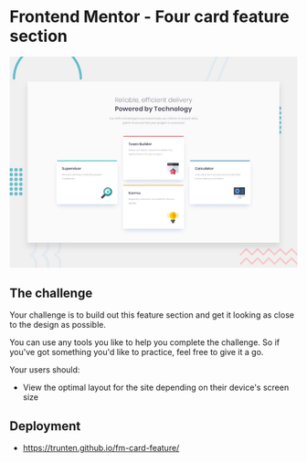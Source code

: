 # Frontend Mentor - Four card feature section

![Design preview for the Four card feature section coding challenge](./asset/design/desktop-preview.jpg)

## The challenge

Your challenge is to build out this feature section and get it looking as close to the design as possible.

You can use any tools you like to help you complete the challenge. So if you've got something you'd like to practice, feel free to give it a go.

Your users should:

- View the optimal layout for the site depending on their device's screen size

## Deployment

- https://trunten.github.io/fm-card-feature/
